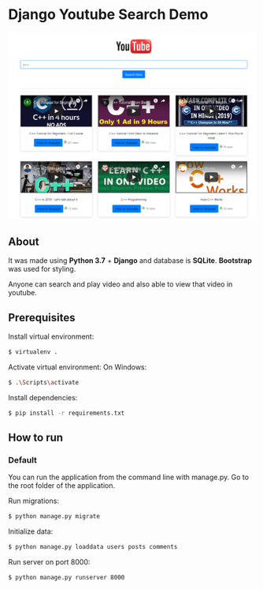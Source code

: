 # Django Youtube Search Demo

![Screenshot](screenshot/screenshot.png)
## About

It was made using **Python 3.7** + **Django** and database is **SQLite**.
**Bootstrap** was used for styling.

Anyone can search and play video and also able to view that video in youtube.

## Prerequisites

Install virtual environment:

```bash
$ virtualenv .
```

 Activate virtual environment:
On Windows:
```bash
$ .\Scripts\activate
```

Install dependencies:
```bash
$ pip install -r requirements.txt
```

## How to run

### Default

You can run the application from the command line with manage.py.
Go to the root folder of the application.

Run migrations:
```bash
$ python manage.py migrate
```

Initialize data:
```bash
$ python manage.py loaddata users posts comments
```

Run server on port 8000:
```bash
$ python manage.py runserver 8000
```


